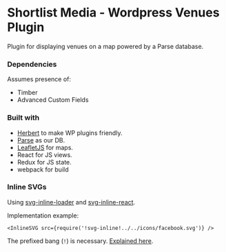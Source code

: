 # Shortlist Media - Wordpress Venues Plugin

Plugin for displaying venues on a map powered by a Parse database.

### Dependencies

Assumes presence of:

* Timber
* Advanced Custom Fields

### Built with

* [Herbert](http://getherbert.com/) to make WP plugins friendly.
* [Parse](http://parse.com) as our DB. 
* [LeafletJS](http://leafletjs.com) for maps.
* React for JS views.
* Redux for JS state.
* webpack for build


### Inline SVGs

Using [svg-inline-loader](https://github.com/sairion/svg-inline-loader) and [svg-inline-react](https://github.com/sairion/svg-inline-react).  

Implementation example:  

```
<InlineSVG src={require('!svg-inline!../../icons/facebook.svg')} />
```

The prefixed bang (`!`) is necessary. [Explained here](https://github.com/sairion/svg-inline-loader/issues/15).
